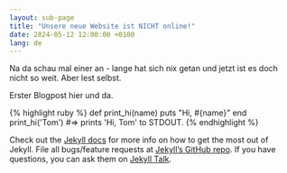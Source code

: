 ```yaml
---
layout: sub-page
title: "Unsere neue Website ist NICHT online!"
date: 2024-05-12 12:00:00 +0100
lang: de
---
```

Na da schau mal einer an - lange hat sich nix getan und jetzt ist es doch nicht so weit. Aber lest selbst.

Erster Blogpost hier und da. 

{% highlight ruby %}
def print_hi(name)
  puts "Hi, #{name}"
end
print_hi('Tom')
#=> prints 'Hi, Tom' to STDOUT.
{% endhighlight %}

Check out the [Jekyll docs][jekyll-docs] for more info on how to get the most out of Jekyll. File all bugs/feature requests at [Jekyll’s GitHub repo][jekyll-gh]. If you have questions, you can ask them on [Jekyll Talk][jekyll-talk].

[jekyll-docs]: https://jekyllrb.com/docs/home
[jekyll-gh]:   https://github.com/jekyll/jekyll
[jekyll-talk]: https://talk.jekyllrb.com/
